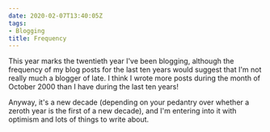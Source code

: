 ```yaml
---
date: 2020-02-07T13:40:05Z
tags:
- Blogging
title: Frequency
---
```


This year marks the twentieth year I've been blogging, although the frequency of my blog posts for the last ten years would suggest that I'm not really much a blogger of late. I think I wrote more posts during the month of October 2000 than I have during the last ten years!

Anyway, it's a new decade (depending on your pedantry over whether a zeroth year is the first of a new decade), and I'm entering into it with optimism and lots of things to write about.  

